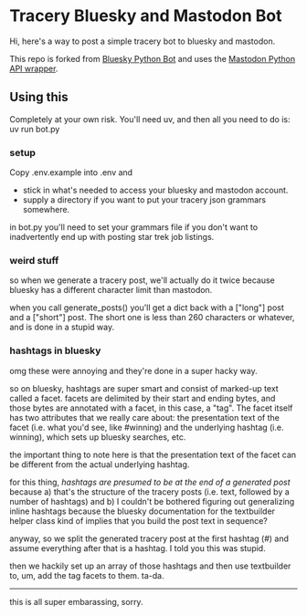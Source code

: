 # Tracery Bluesky and Mastodon Bot

Hi, here's a way to post a simple tracery bot to bluesky and mastodon.

This repo is forked from [Bluesky Python Bot](https://github.com/skygaze-ai/bot-python) and uses the [Mastodon Python API wrapper](https://github.com/halcy/Mastodon.py?tab=readme-ov-file).

## Using this

Completely at your own risk. You'll need uv, and then all you need to do is:
uv run bot.py

### setup
Copy .env.example into .env and 

* stick in what's needed to access your bluesky and mastodon account.
* supply a directory if you want to put your tracery json grammars somewhere.

in bot.py you'll need to set your grammars file if you don't want to inadvertently end up with posting star trek job listings.

### weird stuff

so when we generate a tracery post, we'll actually do it twice because bluesky has a different character limit than mastodon.

when you call generate_posts() you'll get a dict back with a ["long"] post and a ["short"] post. The short one is less than 260 characters or whatever, and is done in a stupid way.

### hashtags in bluesky

omg these were annoying and they're done in a super hacky way.

so on bluesky, hashtags are super smart and consist of marked-up text called a facet. facets are delimited by their start and ending bytes, and those bytes are annotated with a facet, in this case, a "tag". The facet itself has two attributes that we really care about: the presentation text of the facet (i.e. what you'd see, like #winning) and the underlying hashtag (i.e. winning), which sets up bluesky searches, etc.

the important thing to note here is that the presentation text of the facet can be different from the actual underlying hashtag. 

for this thing, *hashtags are presumed to be at the end of a generated post* because a) that's the structure of the tracery posts (i.e. text, followed by a number of hashtags) and b) I couldn't be bothered figuring out generalizing inline hashtags because the bluesky documentation for the textbuilder helper class kind of implies that you build the post text in sequence?

anyway, so we split the generated tracery post at the first hashtag (#) and assume everything after that is a hashtag. I told you this was stupid.

then we hackily set up an array of those hashtags and then use textbuilder to, um, add the tag facets to them. ta-da.

---

this is all super embarassing, sorry.